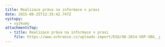 ```yaml
---
title: Realizace práva na informace v praxi
date: 2015-08-25T12:35:42.747Z
vystupy:
  - vyzkumy
attachmentsTop:
  - title: Realizace práva na informace v praxi
    file: https://www.ochrance.cz/uploads-import/ESO/98-2014-VOP-VBG__poskytovani_informaci_-_vykum_.pdf
---
```

